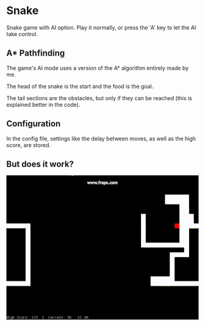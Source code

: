 # Snake

Snake game with AI option. Play it normally, or press the 'A' key to let the AI take control.


## A* Pathfinding

The game's AI mode uses a version of the A* algorithm entirely made by me.

The head of the snake is the start and the food is the goal.

The tail sections are the obstacles, but only if they can be reached (this is explained better in the code).


## Configuration

In the config file, settings like the delay between moves, as well as the high score, are stored.


## But does it work?

![](https://github.com/tesladodger/Snake/blob/master/screenshots/snakeai.gif)
